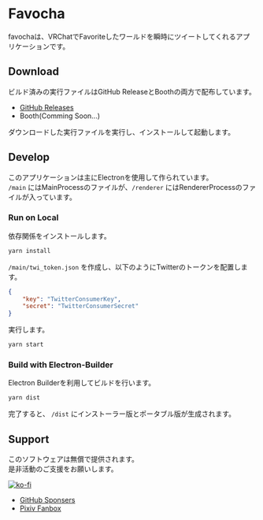 # Favocha

favochaは、VRChatでFavoriteしたワールドを瞬時にツイートしてくれるアプリケーションです。

## Download

ビルド済みの実行ファイルはGitHub ReleaseとBoothの両方で配布しています。

- [GitHub Releases](https://github.com/Chipsnet/favocha/releases)
- Booth(Comming Soon...)

ダウンロードした実行ファイルを実行し、インストールして起動します。

## Develop

このアプリケーションは主にElectronを使用して作られています。        
`/main` にはMainProcessのファイルが、`/renderer` にはRendererProcessのファイルが入っています。

### Run on Local

依存関係をインストールします。

```bash
yarn install
```

`/main/twi_token.json` を作成し、以下のようにTwitterのトークンを配置します。

```json
{
    "key": "TwitterConsumerKey",
    "secret": "TwitterConsumerSecret"
}
```

実行します。

```bash
yarn start
```

### Build with Electron-Builder

Electron Builderを利用してビルドを行います。

```bash
yarn dist
```

完了すると、 `/dist` にインストーラー版とポータブル版が生成されます。

## Support

このソフトウェアは無償で提供されます。      
是非活動のご支援をお願いします。

[![ko-fi](https://ko-fi.com/img/githubbutton_sm.svg)](https://ko-fi.com/A0A81VPXD)

- [GitHub Sponsers](https://github.com/sponsors/Chipsnet)
- [Pixiv Fanbox](https://minato86.fanbox.cc/)